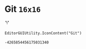 # Git `16x16`
<img src="/img/Git.png" width=16 height=16>

``` CSharp
EditorGUIUtility.IconContent("Git")
```
```
-4265854456175031340
```

